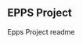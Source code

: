 EPPS Project
--------------------------------------------------------------------

Epps Project readme
